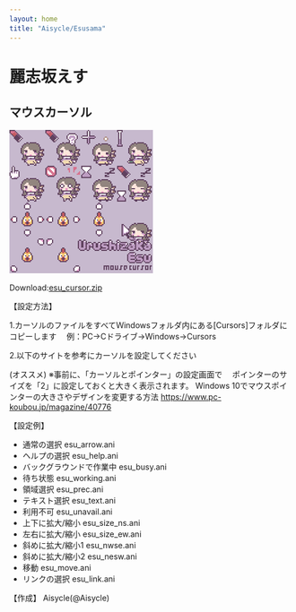 ```yaml
---
layout: home
title: "Aisycle/Esusama"
---
```

# 麗志坂えす
## マウスカーソル

![esu_cursor](img/esu/esu_cursor.gif "esu_cursor")

Download:[esu_cursor.zip](files/esu_cursor.zip)

【設定方法】

1.カーソルのファイルをすべてＷindowsフォルダ内にある[Cursors]フォルダにコピーします
　例：PC→Cドライブ→Windows→Cursors

2.以下のサイトを参考にカーソルを設定してください

(オススメ)
※事前に、「カーソルとポインター」の設定画面で
　ポインターのサイズを「2」に設定しておくと大きく表示されます。
Windows 10でマウスポインターの大きさやデザインを変更する方法
https://www.pc-koubou.jp/magazine/40776


【設定例】

* 通常の選択	esu_arrow.ani
* ヘルプの選択	esu_help.ani
* バックグラウンドで作業中	esu_busy.ani
* 待ち状態	esu_working.ani
* 領域選択	esu_prec.ani
* テキスト選択	esu_text.ani
* 利用不可	esu_unavail.ani
* 上下に拡大/縮小	esu_size_ns.ani
* 左右に拡大/縮小	esu_size_ew.ani
* 斜めに拡大/縮小1	esu_nwse.ani
* 斜めに拡大/縮小2	esu_nesw.ani
* 移動	esu_move.ani
* リンクの選択	esu_link.ani

【作成】 
Aisycle(@Aisycle)
